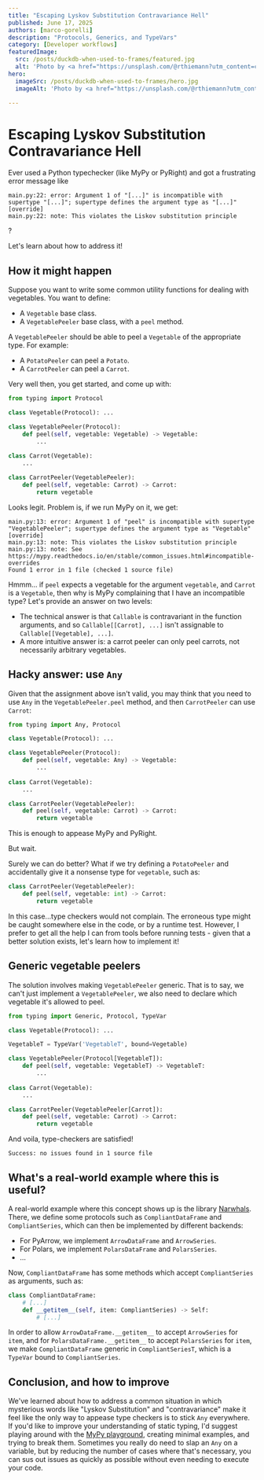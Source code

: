 ```yaml
---
title: "Escaping Lyskov Substitution Contravariance Hell"
published: June 17, 2025
authors: [marco-gorelli]
description: "Protocols, Generics, and TypeVars"
category: [Developer workflows]
featuredImage:
  src: /posts/duckdb-when-used-to-frames/featured.jpg
  alt: 'Photo by <a href="https://unsplash.com/@rthiemann?utm_content=creditCopyText&utm_medium=referral&utm_source=unsplash">Robert Thiemann</a> on <a href="https://unsplash.com/photos/brown-and-green-mallard-duck-on-water--ZSnI9gSX1Y?utm_content=creditCopyText&utm_medium=referral&utm_source=unsplash">Unsplash</a>'
hero:
  imageSrc: /posts/duckdb-when-used-to-frames/hero.jpg
  imageAlt: 'Photo by <a href="https://unsplash.com/@rthiemann?utm_content=creditCopyText&utm_medium=referral&utm_source=unsplash">Robert Thiemann</a> on <a href="https://unsplash.com/photos/brown-and-green-mallard-duck-on-water--ZSnI9gSX1Y?utm_content=creditCopyText&utm_medium=referral&utm_source=unsplash">Unsplash</a>'

---
```


# Escaping Lyskov Substitution Contravariance Hell

Ever used a Python typechecker (like MyPy or PyRight) and got a frustrating error message like

```console
main.py:22: error: Argument 1 of "[...]" is incompatible with supertype "[...]"; supertype defines the argument type as "[...]"  [override]
main.py:22: note: This violates the Liskov substitution principle
```

?

Let's learn about how to address it!

## How it might happen

Suppose you want to write some common utility functions for dealing with vegetables. You want to define:

- A `Vegetable` base class.
- A `VegetablePeeler` base class, with a `peel` method.

A `VegetablePeeler` should be able to peel a `Vegetable` of the appropriate type. For example:

- A `PotatoPeeler` can peel a `Potato`.
- A `CarrotPeeler` can peel a `Carrot`.

Very well then, you get started, and come up with:

```python
from typing import Protocol

class Vegetable(Protocol): ...

class VegetablePeeler(Protocol):
    def peel(self, vegetable: Vegetable) -> Vegetable:
        ...
    
class Carrot(Vegetable):
    ...

class CarrotPeeler(VegetablePeeler):
    def peel(self, vegetable: Carrot) -> Carrot:
        return vegetable
```

Looks legit. Problem is, if we run MyPy on it, we get:

```console
main.py:13: error: Argument 1 of "peel" is incompatible with supertype "VegetablePeeler"; supertype defines the argument type as "Vegetable"  [override]
main.py:13: note: This violates the Liskov substitution principle
main.py:13: note: See https://mypy.readthedocs.io/en/stable/common_issues.html#incompatible-overrides
Found 1 error in 1 file (checked 1 source file)
```

Hmmm... if `peel` expects a vegetable for the argument `vegetable`, and `Carrot` is a `Vegetable`, then why is MyPy complaining that I have an incompatible type? Let's provide an answer on two levels:

- The technical answer is that `Callable` is contravariant in the function arguments, and so `Callable[[Carrot], ...]` isn't assignable to `Callable[[Vegetable], ...]`.
- A more intuitive answer is: a carrot peeler can only peel carrots, not necessarily arbitrary vegetables.

## Hacky answer: use `Any`

Given that the assignment above isn't valid, you may think that you need to use `Any` in the `VegetablePeeler.peel` method, and then `CarrotPeeler` can use `Carrot`:

```py
from typing import Any, Protocol

class Vegetable(Protocol): ...

class VegetablePeeler(Protocol):
    def peel(self, vegetable: Any) -> Vegetable:
        ...
    
class Carrot(Vegetable):
    ...

class CarrotPeeler(VegetablePeeler):
    def peel(self, vegetable: Carrot) -> Carrot:
        return vegetable
```

This is enough to appease MyPy and PyRight.

But wait.

Surely we can do better? What if we try defining a `PotatoPeeler` and accidentally give it a nonsense type for `vegetable`, such as:

```py
class CarrotPeeler(VegetablePeeler):
    def peel(self, vegetable: int) -> Carrot:
        return vegetable
```

In this case...type checkers would not complain. The erroneous type might be caught somewhere else in the code, or by a runtime test. However, I prefer to get all the help I can from tools before running tests - given that a better solution exists, let's learn how to implement it!

## Generic vegetable peelers

The solution involves making `VegetablePeeler` generic. That is to say, we can't just implement a `VegetablePeeler`, we also need to declare which vegetable it's allowed to peel.

```py
from typing import Generic, Protocol, TypeVar

class Vegetable(Protocol): ...

VegetableT = TypeVar('VegetableT', bound=Vegetable)

class VegetablePeeler(Protocol[VegetableT]):
    def peel(self, vegetable: VegetableT) -> VegetableT:
        ...
    
class Carrot(Vegetable):
    ...

class CarrotPeeler(VegetablePeeler[Carrot]):
    def peel(self, vegetable: Carrot) -> Carrot:
        return vegetable
```

And voila, type-checkers are satisfied!

```console
Success: no issues found in 1 source file
```

## What's a real-world example where this is useful?

A real-world example where this concept shows up is the library [Narwhals](github.com/narwhals-dev/narwhals). There, we define some protocols such as `CompliantDataFrame` and `CompliantSeries`, which can then be implemented by different backends:

- For PyArrow, we implement `ArrowDataFrame` and `ArrowSeries`.
- For Polars, we implement `PolarsDataFrame` and `PolarsSeries`.
- ...

Now, `CompliantDataFrame` has some methods which accept `CompliantSeries` as arguments, such as:

```py
class CompliantDataFrame:
    # [...]
    def __getitem__(self, item: CompliantSeries) -> Self:
        # [...]
```

In order to allow `ArrowDataFrame.__getitem__` to accept `ArrowSeries` for `item`, and for `PolarsDataFrame.__getitem__` to accept `PolarsSeries` for `item`, we make `CompliantDataFrame` generic in `CompliantSeriesT`, which is a `TypeVar` bound to `CompliantSeries`.

## Conclusion, and how to improve

We've learned about how to address a common situation in which mysterious words like "Lyskov Substitution" and "contravariance" make it feel like the only way to appease type checkers is to stick `Any` everywhere. If you'd like to improve your understanding of static typing, I'd suggest playing around with the [MyPy playground](https://mypy-play.net/), creating minimal examples, and trying to break them. Sometimes you really do need to slap an `Any` on a variable, but by reducing the number of cases where that's necessary, you can sus out issues as quickly as possible without even needing to execute your code.
